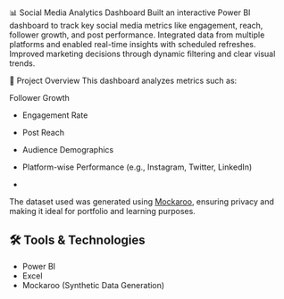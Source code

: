  📊 Social Media Analytics Dashboard
Built an interactive Power BI dashboard to track key social media metrics like engagement, reach, follower growth, and post performance. Integrated data from multiple platforms and enabled real-time insights with scheduled refreshes. Improved marketing decisions through dynamic filtering and clear visual trends.

📁 Project Overview
This dashboard analyzes metrics such as:

 Follower Growth
- Engagement Rate
- Post Reach
- Audience Demographics
- Platform-wise Performance (e.g., Instagram, Twitter, LinkedIn)

- 
The dataset used was generated using [Mockaroo](https://mockaroo.com/), ensuring privacy and making it
ideal for portfolio and learning purposes.



## 🛠️ Tools & Technologies

- Power BI
- Excel
- Mockaroo (Synthetic Data Generation)
